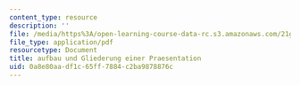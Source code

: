 ```yaml
---
content_type: resource
description: ''
file: /media/https%3A/open-learning-course-data-rc.s3.amazonaws.com/21g-410-advanced-german-professional-communication-spring-2017/0a8e80aadf1c65ff7884c2ba9878876c_21G_410s17_W12_M35.pdf
file_type: application/pdf
resourcetype: Document
title: aufbau und Gliederung einer Praesentation
uid: 0a8e80aa-df1c-65ff-7884-c2ba9878876c
---
```

